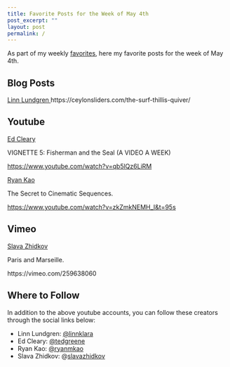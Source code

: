 ```yaml
---
title: Favorite Posts for the Week of May 4th
post_excerpt: ""
layout: post
permalink: /
---
```

As part of my weekly <a href="https://www.moderrn.com/category/favorites/" rel="noopener" target="_blank">favorites</a>, here my favorite posts for the week of May 4th. 

<h2>Blog Posts</h2>
<p><a href="https://ceylonsliders.com/the-surf-thillis-quiver/" rel="noopener" target="_blank">Linn Lundgren </a>
https://ceylonsliders.com/the-surf-thillis-quiver/



<h2>Youtube</h2>
<a href="https://www.youtube.com/watch?v=qb5lQz6LiRM" target="_blank" rel="noopener" >Ed Cleary</a>
<p>VIGNETTE 5: Fisherman and the Seal (A VIDEO A WEEK)</p>

https://www.youtube.com/watch?v=qb5lQz6LiRM


<a href="https://www.youtube.com/watch?v=Xg1yuauYpa8" target="_blank" rel="noopener" >Ryan Kao</a>
<p>The Secret to Cinematic Sequences.</p>

https://www.youtube.com/watch?v=zkZmkNEMH_I&t=95s

 <h2>Vimeo</h2>
<a href="https://vimeo.com/259638060" target="_blank" rel="noopener">Slava Zhidkov</a>
<p>Paris and Marseille.</p>
https://vimeo.com/259638060

<h2>Where to Follow</h2>
In addition to the above youtube accounts, you can follow these creators through the social links below:

<ul>
<li>Linn Lundgren: <a href="https://www.instagram.com/linnklara/" rel="noopener" target="_blank">@linnklara</a></li>
<li>Ed Cleary: <a href="https://www.instagram.com/tedgreene/" rel="noopener" target="_blank"> @tedgreene</a></li>
<li>Ryan Kao: <a href="https://www.instagram.com/ryanmkao/" rel="noopener" target="_blank">@ryanmkao</a></li>
<li>Slava Zhidkov: @<a href="https://www.instagram.com/slavazhidkov/" rel="noopener" target="_blank">slavazhidkov</a></li>
</ul>
